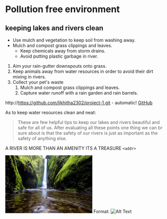 #  Pollution free environment <!-- /*Heading*/ -->
## keeping lakes and rivers clean<!-- /*Subheading*/ -->


<!-- /*List of components in my project*/ -->

* Use mulch and vegetation to keep soil from washing away.
* Mulch and compost grass clippings and leaves.
  * Keep chemicals away from storm drains.
  * Avoid putting plastic garbage in river.



<!-- /*2nd List*/ -->

1. Aim your rain-gutter downspouts onto grass.
1. Keep animals away from water resources in order to avoid their dirt mixing in rivers.
1. Collect your pet's waste
   1. Mulch and compost grass clippings and leaves.
   1. Capture water runoff with a rain garden and rain barrels.






<!-- /*Leave it as it is*/ -->

http://https://github.com/likhitha2302/project-1.git - automatic!
[GitHub](http://github.com)



<!-- /*Project summary in 3-5 lines*/ -->

As to keep water resources clean and neat:

>These are few helpful tips to keep our lakes and rivers beautiful and safe for all of us.
> After evaluating all these points one thing we can br sure about is that the safety of our rivers is just as important as the safety of anything else.



A RIVER IS MORE THAN AN AMENITY ITS A TREASURE
`<addr>` 




<!-- /*Image*/ -->

![GitHub Logo](./nature.jfif)
Format: ![Alt Text](url)
